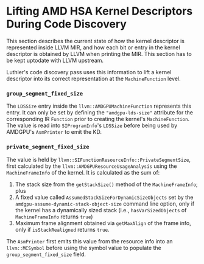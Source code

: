 # Lifting AMD HSA Kernel Descriptors During Code Discovery
This section describes the current state of how the kernel descriptor is represented inside LLVM MIR, 
and how each bit or entry in the kernel descriptor is obtained by LLVM when printing the MIR. This
section has to be kept uptodate with LLVM upstream.

Luthier's code discovery pass uses this information to lift a kernel descriptor into its correct
representation at the `MachineFunction` level.

### `group_segment_fixed_size`
The `LDSSize` entry inside the `llvm::AMDGPUMachineFunction` represents this entry. 
It can only be set by defining the `"amdgpu-lds-size"` attribute for the corresponding IR 
`Function` prior to creating the kernel's `MachineFunction`. The value is read into 
`SIProgramInfo`'s `LDSSize` before being used by AMDGPU's `AsmPrinter` to emit the KD.
### `private_segment_fixed_size`
The value is held by `llvm::SIFunctionResourceInfo::PrivateSegmentSize`, first 
calculated by the `llvm::AMDGPUResourceUsageAnalysis` using the `MachineFrameInfo` of 
the kernel. It is calculated as the sum of:
1. The stack size from the `getStackSize()` method of the `MachineFrameInfo`; plus
2. A fixed value called `AssumedStackSizeForDynamicSizeObjects` set by the 
   `amdgpu-assume-dynamic-stack-object-size` command line option, only if the kernel has a 
   dynamically sized stack (i.e., `hasVarSizedObjects` of `MachineFrameInfo` returns `true`) 
3. Maximum frame alignment obtained via `getMaxAlign` of the frame info, only if
   `isStackRealigned` returns `true`.

The `AsmPrinter` first emits this value from the resource info into an `llvm::MCSymbol` before
using the symbol value to populate the `group_segment_fixed_size` field.
